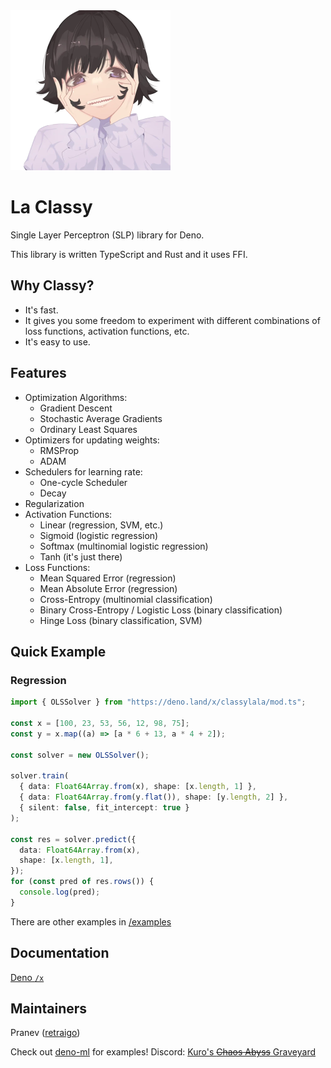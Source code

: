 <img src="/assets/lala.webp" alt="La Lala" height="256px" width="auto">

<h1>La Classy</h1>

Single Layer Perceptron (SLP) library for Deno.

This library is written TypeScript and Rust and it uses FFI.

## Why Classy?

- It's fast.
- It gives you some freedom to experiment with different combinations of loss functions, activation functions, etc.
- It's easy to use.

## Features

- Optimization Algorithms:
  - Gradient Descent
  - Stochastic Average Gradients
  - Ordinary Least Squares
- Optimizers for updating weights:
  - RMSProp
  - ADAM
- Schedulers for learning rate:
  - One-cycle Scheduler
  - Decay
- Regularization
- Activation Functions:
  - Linear (regression, SVM, etc.)
  - Sigmoid (logistic regression)
  - Softmax (multinomial logistic regression)
  - Tanh (it's just there)
- Loss Functions:
  - Mean Squared Error (regression)
  - Mean Absolute Error (regression)
  - Cross-Entropy (multinomial classification)
  - Binary Cross-Entropy / Logistic Loss (binary classification)
  - Hinge Loss (binary classification, SVM)

## Quick Example

### Regression
```ts
import { OLSSolver } from "https://deno.land/x/classylala/mod.ts";

const x = [100, 23, 53, 56, 12, 98, 75];
const y = x.map((a) => [a * 6 + 13, a * 4 + 2]);

const solver = new OLSSolver();

solver.train(
  { data: Float64Array.from(x), shape: [x.length, 1] },
  { data: Float64Array.from(y.flat()), shape: [y.length, 2] },
  { silent: false, fit_intercept: true }
);

const res = solver.predict({
  data: Float64Array.from(x),
  shape: [x.length, 1],
});
for (const pred of res.rows()) {
  console.log(pred);
}
```

There are other examples in [/examples](https://github.com/retraigo/la-classy/tree/main/examples)

## Documentation

[Deno `/x`](https://deno.land/x/classylala/mod.ts)

## Maintainers

Pranev ([retraigo](https://github.com/retraigo))

Check out [deno-ml](https://github.com/retraigo/deno-ml) for examples!
Discord: [Kuro's ~~Chaos Abyss~~ Graveyard](https://discord.gg/A69vvdK)
